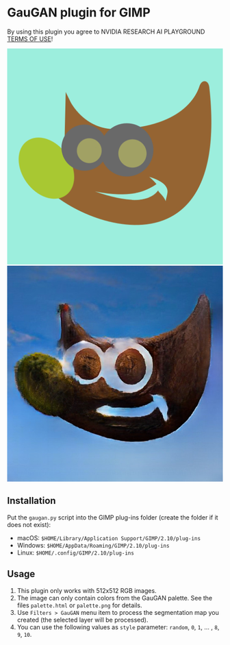 # GauGAN plugin for GIMP

By using this plugin you agree to NVIDIA RESEARCH AI PLAYGROUND [TERMS OF USE](http://34.220.80.140/gaugan/term.txt)!

![wilbur](wilbur.png) ![gaugan](wilbur-gaugan.jpg)

## Installation

Put the `gaugan.py` script into the GIMP plug-ins folder (create the folder if it does not exist):

* macOS: `$HOME/Library/Application Support/GIMP/2.10/plug-ins`
* Windows: `$HOME/AppData/Roaming/GIMP/2.10/plug-ins`
* Linux: `$HOME/.config/GIMP/2.10/plug-ins`

## Usage

1. This plugin only works with 512x512 RGB images.
2. The image can only contain colors from the GauGAN palette. See the files `palette.html` or `palette.png` for details.
3. Use `Filters > GauGAN` menu item to process the segmentation map you created (the selected layer will be processed).
4. You can use the following values as `style` parameter: `random`, `0`, `1`, ... , `8`, `9`, `10`.
